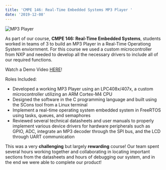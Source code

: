 ```yaml
---
title: 'CMPE 146: Real-Time Embedded Systems MP3 Player '
date: '2019-12-08'
---
```

![MP3 Player](/images/mp3-circuits.jpg)

As part of our course, **CMPE 146: Real-Time Embedded Systems**, students worked in teams of 3 to build an MP3 Player in a Real-Time Operationg System enviornment. For this course we used a custom microcontroller from NXP and needed to develop all the necessary drivers to include all of our required functions.

Watch a Demo Video [HERE](https://youtu.be/Qsm7yDNld1Y)!

Roles Included:
- Developed a working MP3 Player using an LPC408x/407x, a custom microcontroller utilizing an ARM Cortex-M4 CPU
- Designed the software in the C programming language and built using the SCons tool from a Linux terminal
- Implement a real-time operating system embedded system in FreeRTOS using tasks, queues, and semaphores
- Reviewed several technical datasheets and user manuals to properly implement various device drivers for hardware peripherals such as GPIO, ADC, integrate an MP3 decoder through the SPI bus, and the LCD through UART communication

This was a very **challenging** but largely **rewarding** course! Our team spent several hours working together and collaborating in locating important sections from the datasheets and hours of debugging our system, and in the end we were able to complete our product!
